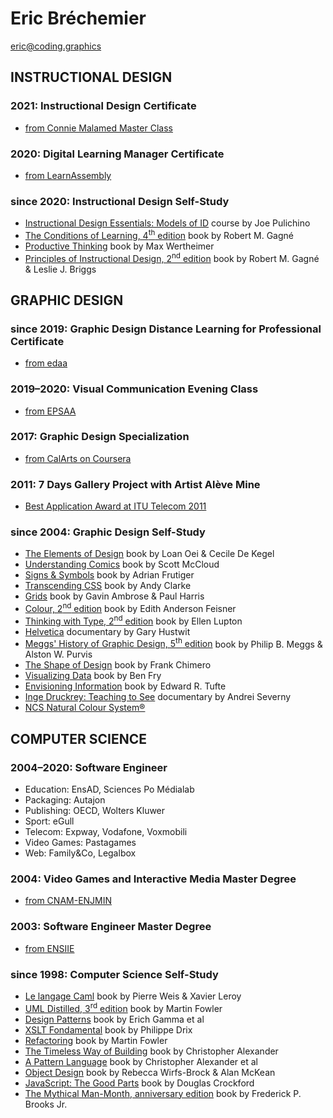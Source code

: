 # Eric Bréchemier

<eric@coding.graphics>

## INSTRUCTIONAL DESIGN

### 2021: Instructional Design Certificate
  * [from Connie Malamed Master Class][MASTERINGID]

[MASTERINGID]: https://masteringid.com/

### 2020: Digital Learning Manager Certificate
  * [from LearnAssembly][TATAMI]

[TATAMI]: https://www.learnassembly.com/learn-assembly-training-programs/digital-learning-the-tatami/

### since 2020: Instructional Design Self-Study

  * [Instructional Design Essentials: Models of ID][PULICHINO2019] course by Joe Pulichino
  * [The Conditions of Learning, 4<sup>th</sup> edition][GAGNE1985] book by Robert M. Gagné
  * [Productive Thinking][WERTHEIMER1945] book by Max Wertheimer
  * [Principles of Instructional Design, 2<sup>nd</sup> edition][GAGNE1979] book by Robert M. Gagné & Leslie J. Briggs

[GAGNE1979]: https://www.abebooks.com/servlet/SearchResults?isbn=0030408067
[GAGNE1985]: https://www.abebooks.com/servlet/SearchResults?isbn=0030636884
[PULICHINO2019]: https://www.linkedin.com/learning/instructional-design-essentials-models-of-id-2/
[WERTHEIMER1945]: https://www.springer.com/gp/book/9783030360627

## GRAPHIC DESIGN

### since 2019: Graphic Design Distance Learning for Professional Certificate
  * [from edaa](https://www.edaa.fr/)

### 2019–2020: Visual Communication Evening Class
  * [from EPSAA](https://www.epsaa.fr/formation/cours-du-soir-pour-adultes)

### 2017: Graphic Design Specialization
  * [from CalArts on Coursera](https://www.coursera.org/specializations/graphic-design)

### 2011: 7 Days Gallery Project with Artist Alève Mine
  * [Best Application Award at ITU Telecom 2011](https://www.itu.int/en/ITU-T/challenges/iptv/Pages/201110/default.aspx)

### since 2004: Graphic Design Self-Study
  * [The Elements of Design][OEI2002] book by Loan Oei & Cecile De Kegel
  * [Understanding Comics][McCLOUD1993] book by Scott McCloud
  * [Signs & Symbols][FRUTIGER1989] book by Adrian Frutiger
  * [Transcending CSS][CLARKE2006] book by Andy Clarke
  * [Grids][AMBROSE2012] book by Gavin Ambrose & Paul Harris
  * [Colour, 2<sup>nd</sup> edition][FEISNER2006] book by Edith Anderson Feisner
  * [Thinking with Type, 2<sup>nd</sup> edition][LUPTON2010] book by Ellen Lupton
  * [Helvetica][HUSTWIT2007] documentary by Gary Hustwit
  * [Meggs' History of Graphic Design, 5<sup>th</sup> edition][MEGGS2011] book by Philip B. Meggs & Alston W. Purvis
  * [The Shape of Design][CHIMERO2012] book by Frank Chimero
  * [Visualizing Data][FRY2007] book by Ben Fry
  * [Envisioning Information][TUFTE1990] book by Edward R. Tufte
  * [Inge Druckrey: Teaching to See][SEVERNY2012] documentary by Andrei Severny
  * [NCS Natural Colour System®](https://ncscolour.com/ncs/)

[AMBROSE2012]: https://www.bloomsbury.com/uk/basics-design-07-grids-9782940411924/
[CHIMERO2012]: https://shapeofdesignbook.com/
[CLARKE2006]: https://stuffandnonsense.co.uk/books
[FEISNER2006]: https://www.abebooks.com/servlet/SearchResults?isbn=1856694410
[FRUTIGER1989]: https://archive.org/details/signssymbolsthei00frut
[FRY2007]: https://www.oreilly.com/library/view/visualizing-data/9780596514556/
[HUSTWIT2007]: https://www.hustwit.com/helvetica
[LUPTON2010]: http://thinkingwithtype.com/
[MEGGS2011]: https://www.wiley.com/en-us/Meggs%27+History+of+Graphic+Design%2C+6th+Edition-p-9781119136231
[McCLOUD1993]: https://www.scottmccloud.com/2-print/1-uc/index.html
[OEI2002]: https://thamesandhudson.com/elements-of-design-rediscovering-colours-textures-forms-and-shapes-9780500283394
[SEVERNY2012]: http://teachingtosee.org/film/TeachingToSee.html
[TUFTE1990]: https://www.edwardtufte.com/tufte/books_ei

## COMPUTER SCIENCE

### 2004–2020: Software Engineer
  * Education: EnsAD, Sciences Po Médialab
  * Packaging: Autajon
  * Publishing: OECD, Wolters Kluwer
  * Sport: eGull
  * Telecom: Expway, Vodafone, Voxmobili
  * Video Games: Pastagames
  * Web: Family&Co, Legalbox

### 2004: Video Games and Interactive Media Master Degree
  * [from CNAM-ENJMIN](https://enjmin-en.cnam.fr/)

### 2003: Software Engineer Master Degree
  * [from ENSIIE](https://www.ensiie.fr/)

### since 1998: Computer Science Self-Study
  * [Le langage Caml][WEIS1993] book by Pierre Weis & Xavier Leroy
  * [UML Distilled, 3<sup>rd</sup> edition][FOWLER2003] book by Martin Fowler
  * [Design Patterns][GAMMA1995] book by Erich Gamma et al
  * [XSLT Fondamental][DRIX2002] book by Philippe Drix
  * [Refactoring][FOWLER2000] book by Martin Fowler
  * [The Timeless Way of Building][ALEXANDER1979] book by Christopher Alexander
  * [A Pattern Language][ALEXANDER1977] book by Christopher Alexander et al
  * [Object Design][WIRFS-BROCK2003] book by Rebecca Wirfs-Brock & Alan McKean
  * [JavaScript: The Good Parts][CROCKFORD2008] book by Douglas Crockford
  * [The Mythical Man-Month, anniversary edition][BROOKS1995] book by Frederick P. Brooks Jr.

[ALEXANDER1979]: http://www.patternlanguage.com/bookstore/timeless-way-of-building.html
[ALEXANDER1977]: http://www.patternlanguage.com/bookstore/pattern-language.html
[BROOKS1995]: https://en.wikipedia.org/wiki/The_Mythical_Man-Month
[CROCKFORD2008]: https://www.oreilly.com/library/view/javascript-the-good/9780596517748/
[DRIX2002]: https://www.eyrolles.com/Informatique/Livre/xslt-fondamental-9782212110821/
[FOWLER2000]: https://martinfowler.com/books/refactoring.html
[FOWLER2003]: https://martinfowler.com/books/uml.html
[GAMMA1995]: https://www.pearson.com/us/higher-education/program/Gamma-Design-Patterns-Elements-of-Reusable-Object-Oriented-Software/PGM14333.html
[WEIS1993]: https://ocaml.org/learn/books.html#Le-langage-Caml
[WIRFS-BROCK2003]: http://www.wirfs-brock.com/DesignBooks.html

